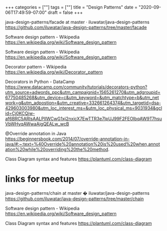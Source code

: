 +++
categories = [""]
tags = [""]
title = "Design Patterns"
date = "2020-09-06T17:49:59-07:00"
draft = false
+++

java-design-patterns/facade at master · iluwatar/java-design-patterns
https://github.com/iluwatar/java-design-patterns/tree/master/facade

Software design pattern - Wikipedia
https://en.wikipedia.org/wiki/Software_design_pattern

Software design pattern - Wikipedia
https://en.wikipedia.org/wiki/Software_design_pattern

Decorator pattern - Wikipedia
https://en.wikipedia.org/wiki/Decorator_pattern

Decorators in Python - DataCamp
https://www.datacamp.com/community/tutorials/decorators-python?utm_source=adwords_ppc&utm_campaignid=1565261270&utm_adgroupid=67750485268&utm_device=c&utm_keyword=&utm_matchtype=b&utm_network=g&utm_adpostion=&utm_creative=332661264374&utm_targetid=dsa-429603003980&utm_loc_interest_ms=&utm_loc_physical_ms=9031934&gclid=Cj0KCQjw-af6BRC5ARIsAALPIlWCwG1xj2nxicX7EwTTR3e7IpUJ99F2FEOIbqAW9T7hsuVbWHyqAWwaAigQEALw_wcB

@Override annotation in Java
https://beginnersbook.com/2014/07/override-annotation-in-java/#:~:text=%40Override%20annotation%20is%20used%20when,annotation%20while%20overriding%20the%20method.

Class Diagram syntax and features
https://plantuml.com/class-diagram

# links for meetup

java-design-patterns/chain at master � iluwatar/java-design-patterns
https://github.com/iluwatar/java-design-patterns/tree/master/chain

Software design pattern - Wikipedia
https://en.wikipedia.org/wiki/Software_design_pattern

Class Diagram syntax and features
https://plantuml.com/class-diagram
